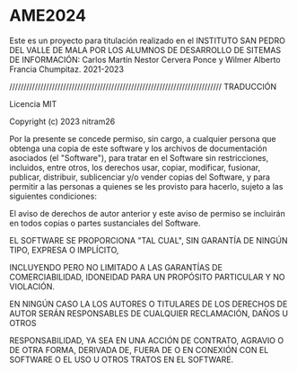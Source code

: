 # AME2024
Este es un proyecto para titulación realizado en el INSTITUTO SAN PEDRO DEL VALLE DE MALA
POR LOS ALUMNOS DE DESARROLLO DE SITEMAS DE INFORMACIÓN:
Carlos Martín Nestor  Cervera Ponce y 
Wilmer Alberto Francia Chumpitaz.
2021-2023

///////////////////////////////////////////////////////////////////////////
TRADUCCIÓN

Licencia MIT

Copyright (c) 2023 nitram26

Por la presente se concede permiso, sin cargo, a cualquier persona que obtenga una copia
de este software y los archivos de documentación asociados (el "Software"), para tratar
en el Software sin restricciones, incluidos, entre otros, los derechos
usar, copiar, modificar, fusionar, publicar, distribuir, sublicenciar y/o vender
copias del Software, y para permitir a las personas a quienes se les
provisto para hacerlo, sujeto a las siguientes condiciones:

El aviso de derechos de autor anterior y este aviso de permiso se incluirán en todos
copias o partes sustanciales del Software.

EL SOFTWARE SE PROPORCIONA "TAL CUAL", SIN GARANTÍA DE NINGÚN TIPO, EXPRESA O
IMPLÍCITO, 

INCLUYENDO PERO NO LIMITADO A LAS GARANTÍAS DE COMERCIABILIDAD, IDONEIDAD PARA UN PROPÓSITO PARTICULAR Y NO VIOLACIÓN.

 EN NINGÚN CASO LA LOS AUTORES O TITULARES DE LOS DERECHOS DE AUTOR SERÁN RESPONSABLES DE CUALQUIER RECLAMACIÓN, DAÑOS U OTROS

RESPONSABILIDAD, YA SEA EN UNA ACCIÓN DE CONTRATO, AGRAVIO O DE OTRA FORMA, DERIVADA DE,
FUERA DE O EN CONEXIÓN CON EL SOFTWARE O EL USO U OTROS TRATOS EN EL SOFTWARE.